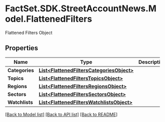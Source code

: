 # FactSet.SDK.StreetAccountNews.Model.FlattenedFilters
Flattened Filters Object

## Properties

Name | Type | Description | Notes
------------ | ------------- | ------------- | -------------
**Categories** | [**List&lt;FlattenedFiltersCategoriesObject&gt;**](FlattenedFiltersCategoriesObject.md) |  | [optional] 
**Topics** | [**List&lt;FlattenedFiltersTopicsObject&gt;**](FlattenedFiltersTopicsObject.md) |  | [optional] 
**Regions** | [**List&lt;FlattenedFiltersRegionsObject&gt;**](FlattenedFiltersRegionsObject.md) |  | [optional] 
**Sectors** | [**List&lt;FlattenedFiltersSectorsObject&gt;**](FlattenedFiltersSectorsObject.md) |  | [optional] 
**Watchlists** | [**List&lt;FlattenedFiltersWatchlistsObject&gt;**](FlattenedFiltersWatchlistsObject.md) |  | [optional] 

[[Back to Model list]](../README.md#documentation-for-models) [[Back to API list]](../README.md#documentation-for-api-endpoints) [[Back to README]](../README.md)

